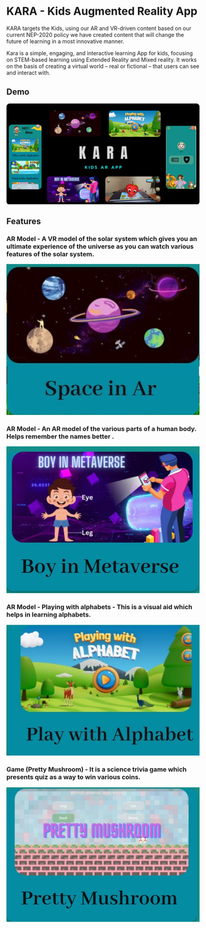 
# KARA - Kids Augmented Reality  App

KARA targets the Kids, using our AR and VR-driven content based on our current NEP-2020 policy we have created content that will change the future of learning in a most innovative manner.

Kara is a simple, engaging, and interactive learning App for kids, focusing on STEM-based learning using Extended Reality and Mixed reality. It works on the basis of creating a virtual world – real or fictional – that users can see and interact with.

## Demo

![](poster.jpeg)

## Features
### AR Model - A VR model of the solar system which gives you an ultimate experience of the universe as you can watch various features of the solar system.

![](SolarSystem.jpeg)

### AR Model - An AR model of the various parts of a human body. Helps remember the names better .

![](bodyParts.jpeg)

### AR Model - Playing with alphabets - This is a visual aid which helps in learning alphabets.

![](Alphabets.jpeg)

### Game (Pretty Mushroom) - It is a science trivia game which presents quiz as a way to win various coins.

![](PrettyMushroom.jpeg)
